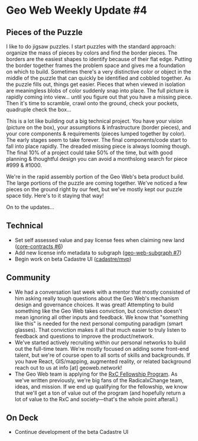 # Geo Web Weekly Update #4

## Pieces of the Puzzle

I like to do jigsaw puzzles. I start puzzles with the standard approach: organize the mass of pieces by colors and find the border pieces. The borders are the easiest shapes to identify because of their flat edge. Putting the border together frames the problem space and gives me a foundation on which to build. Sometimes there&#39;s a very distinctive color or object in the middle of the puzzle that can quickly be identified and cobbled together. As the puzzle fills out, things get easier. Pieces that when viewed in isolation are meaningless blobs of color suddenly snap into place. The full picture is rapidly coming into view… until you figure out that you have a missing piece. Then it&#39;s time to scramble, crawl onto the ground, check your pockets, quadruple check the box...

This is a lot like building out a big technical project. You have your vision (picture on the box), your assumptions &amp; infrastructure (border pieces), and your core components &amp; requirements (pieces lumped together by color). The early stages seem to take forever. The final components/code start to fall into place rapidly. The dreaded missing piece is always looming though. The final 10% of a project could take 50% of the time, but with good planning &amp; thoughtful design you can avoid a monthslong search for piece #999 &amp; #1000.

We&#39;re in the rapid assembly portion of the Geo Web&#39;s beta product build. The large portions of the puzzle are coming together. We&#39;ve noticed a few pieces on the ground right by our feet, but we&#39;ve mostly kept our puzzle space tidy. Here&#39;s to it staying that way!

On to the updates...

## Technical

- Set self assessed value and pay license fees when claiming new land ([core-contracts #6](https://github.com/Geo-Web-Project/core-contracts/pull/6))
- Add new license info metadata to subgraph ([geo-web-subgraph #7](https://github.com/Geo-Web-Project/geo-web-subgraph/pull/7))
- Begin work on beta Cadastre UI ([cadastre/mvp](https://github.com/Geo-Web-Project/cadastre/tree/mvp))

## Community

- We had a conversation last week with a mentor that mostly consisted of him asking really tough questions about the Geo Web&#39;s mechanism design and governance choices. It was great! Attempting to build something like the Geo Web takes conviction, but conviction doesn&#39;t mean ignoring all other inputs and feedback. We know that &quot;something like this&quot; is needed for the next personal computing paradigm (smart glasses). That conviction makes it all that much easier to truly listen to feedback and questions to improve the product/network.
- We&#39;ve started actively recruiting within our personal networks to build out the full-time team. We&#39;re mostly focused on adding some front-end talent, but we&#39;re of course open to all sorts of skills and backgrounds. If you have React, GIS/mapping, augmented reality, or related background reach out to us at info [at] geoweb.network!
- The Geo Web team is applying for the [RxC Fellowship Program](https://www.radicalxchange.org/fellowship/2021/). As we&#39;ve written previously, we&#39;re big fans of the RadicalxChange team, ideas, and mission. If we end up qualifying for the fellowship, we know that we&#39;ll get a ton of value out of the program (and hopefully return a lot of value to the RxC and society—that&#39;s the whole point afterall.)

## On Deck

- Continue development of the beta Cadastre UI
